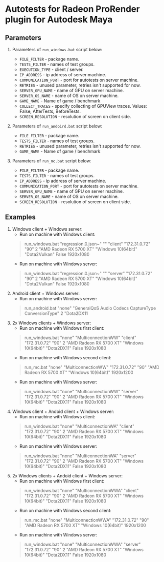 # Autotests for Radeon ProRender plugin for Autodesk Maya

## Parameters
 1. Parameters of `run_windows.bat` script below:

    * `FILE_FILTER` - package name.
    * `TESTS_FILTER` - names of test groups.
    * `EXECUTION_TYPE` - client / server.
    * `IP_ADDRESS` - ip address of server machine.
    * `COMMUNICATION_PORT` - port for autotests on server machine.
    * `RETRIES` - unused parameter, retries isn't supported for now.
    * `SERVER_GPU_NAME` - name of GPU on server machine.
    * `SERVER_OS_NAME` - name of OS on server machine.
    * `GAME_NAME` - Name of game / benchmark
    * `COLLECT_TRACES` - specify collecting of GPUView traces. Values: False, AfterTests, BeforeTests.
    * `SCREEN_RESOLUTION` - resolution of screen on client side.

 2. Parameters of `run_andoird.bat` script below:

    * `FILE_FILTER` - package name.
    * `TESTS_FILTER` - names of test groups.
    * `RETRIES` - unused parameter, retries isn't supported for now.
    * `GAME_NAME` - Name of game / benchmark

 3. Parameters of `run_mc.bat` script below:

    * `FILE_FILTER` - package name.
    * `TESTS_FILTER` - names of test groups.
    * `IP_ADDRESS` - ip address of server machine.
    * `COMMUNICATION_PORT` - port for autotests on server machine.
    * `SERVER_GPU_NAME` - name of GPU on server machine.
    * `SERVER_OS_NAME` - name of OS on server machine.
    * `SCREEN_RESOLUTION` - resolution of screen on client side.

## Examples
 1. Windows client + Windows server:
    * Run on machine with Windows client:
    > run_windows.bat "regression.0.json~" "" "client" "172.31.0.72" "90" 2 "AMD Radeon RX 5700 XT" "Windows 10(64bit)" "Dota2Vulkan" False 1920x1080
    * Run on machine with Windows server:
    > run_windows.bat "regression.0.json~" "" "server" "172.31.0.72" "90" 2 "AMD Radeon RX 5700 XT" "Windows 10(64bit)" "Dota2Vulkan" False 1920x1080
 2. Android client + Windows server:
    * Run on machine with Windows server: 
    > run_android.bat "none" "GeneralQoS Audio Codecs CaptureType ConversionType" 2 "Dota2DX11
 3. 2x Windows clients + Windows server:
    * Run on machine with Windows first client:
    > run_windows.bat "none" "MulticonnectionWW" "client" "172.31.0.72" "90" 2 "AMD Radeon RX 5700 XT" "Windows 10(64bit)" "Dota2DX11" False 1920x1080
    * Run on machine with Windows second client: 
    > run_mc.bat "none" "MulticonnectionWW" "172.31.0.72" "90" "AMD Radeon RX 5700 XT" "Windows 10(64bit)" 1920x1200
    * Run on machine with Windows server: 
    > run_windows.bat "none" "MulticonnectionWW" "server" "172.31.0.72" "90" 2 "AMD Radeon RX 5700 XT" "Windows 10(64bit)" "Dota2DX11" False 1920x1080
 4. Windows client + Andoid client + Windows server:
    * Run on machine with Windows client:
    > run_windows.bat "none" "MulticonnectionWA" "client" "172.31.0.72" "90" 2 "AMD Radeon RX 5700 XT" "Windows 10(64bit)" "Dota2DX11" False 1920x1080
    * Run on machine with Windows server:
    > run_windows.bat "none" "MulticonnectionWA" "server" "172.31.0.72" "90" 2 "AMD Radeon RX 5700 XT" "Windows 10(64bit)" "Dota2DX11" False 1920x1080
 5. 2x Windows clients + Andoid client + Windows server:
    * Run on machine with Windows first client:
    > run_windows.bat "none" "MulticonnectionWWA" "client" "172.31.0.72" "90" 2 "AMD Radeon RX 5700 XT" "Windows 10(64bit)" "Dota2DX11" False 1920x1080
    * Run on machine with Windows second client:
    > run_mc.bat "none" "MulticonnectionWWA" "172.31.0.72" "90" "AMD Radeon RX 5700 XT" "Windows 10(64bit)" 1920x1200
    * Run on machine with Windows server:
    > run_windows.bat "none" "MulticonnectionWWA" "server" "172.31.0.72" "90" 2 "AMD Radeon RX 5700 XT" "Windows 10(64bit)" "Dota2DX11" False 1920x1080